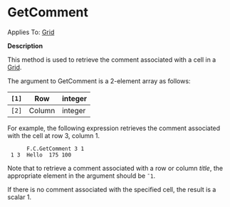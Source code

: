 



<h1 class="heading"><span class="name">GetComment</span></h1>

Applies To: [Grid](../a-z/grid.md)


**Description**


This method is used to retrieve the comment associated with a cell in a [Grid](../a-z/grid.md).


The argument to GetComment is a 2-element array as follows:


| `[1]` | Row | integer |
| --- | --- | ---  |
| `[2]` | Column | integer |


For example, the following expression retrieves the comment associated with the cell at row 3, column 1.
```apl
      F.C.GetComment 3 1
 1 3  Hello  175 100
```


Note that to retrieve a comment associated with a row or column *title*, the appropriate element in the argument should be `¯1`.


If there is no comment associated with the specified cell, the result is a scalar 1.



